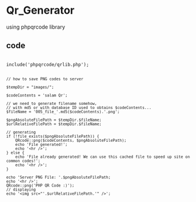 # Qr_Generator
using phpqrcode library 
## code 
<code>
include('phpqrcode/qrlib.php');

    // how to save PNG codes to server
    
    $tempDir = "images/";
    
    $codeContents = 'salam Qr';
    
    // we need to generate filename somehow, 
    // with md5 or with database ID used to obtains $codeContents...
    $fileName = '005_file_'.md5($codeContents).'.png';
    
    $pngAbsoluteFilePath = $tempDir.$fileName;
    $urlRelativeFilePath = $tempDir.$fileName;
    
    // generating
    if (!file_exists($pngAbsoluteFilePath)) {
        QRcode::png($codeContents, $pngAbsoluteFilePath);
        echo 'File generated!';
        echo '<hr />';
    } else {
        echo 'File already generated! We can use this cached file to speed up site on common codes!';
        echo '<hr />';
    }
    
    echo 'Server PNG File: '.$pngAbsoluteFilePath;
    echo '<hr />';
    QRcode::png('PHP QR Code :)');
    // displaying
    echo '<img src="'.$urlRelativeFilePath.'" />';
</code>
